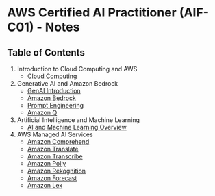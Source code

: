 # AWS Certified AI Practitioner (AIF-C01) - Notes

## Table of Contents

1. Introduction to Cloud Computing and AWS
    - [Cloud Computing](01-cloud-computing/cloud-computing.md)
2. Generative AI and Amazon Bedrock
    - [GenAI Introduction](02-genai/genai.md)
    - [Amazon Bedrock](02-genai/bedrock.md)
    - [Prompt Engineering](02-genai/prompt-engineering.md)
    - [Amazon Q](02-genai/q.md)
3. Artificial Intelligence and Machine Learning
    - [AI and Machine Learning Overview](03-ml/ml.md)
4. AWS Managed AI Services
    - [Amazon Comprehend](04-managed-ai-services/comprehend.md)
    - [Amazon Translate](04-managed-ai-services/translate.md)
    - [Amazon Transcribe](04-managed-ai-services/transcribe.md)
    - [Amazon Polly](04-managed-ai-services/polly.md)
    - [Amazon Rekognition](04-managed-ai-services/rekognition.md)
    - [Amazon Forecast](04-managed-ai-services/forecast.md)
    - [Amazon Lex](04-managed-ai-services/lex.md)